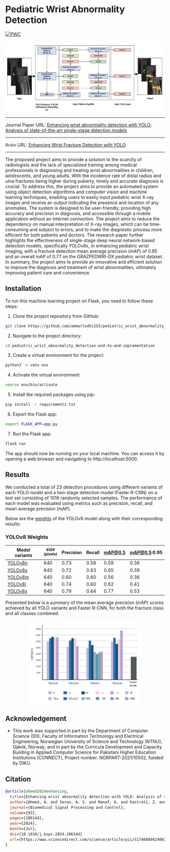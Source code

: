 # Pediatric Wrist Abnormality Detection

[![PWC](https://img.shields.io/endpoint.svg?url=https://paperswithcode.com/badge/enhancing-wrist-abnormality-detection-with/object-detection-on-grazpedwri-dx)](https://paperswithcode.com/sota/object-detection-on-grazpedwri-dx?p=enhancing-wrist-abnormality-detection-with)

![Framework](./static/assets/img/architecture.png)

-------------------
Journal Paper URL: [Enhancing wrist abnormality detection with YOLO: Analysis of state-of-the-art single-stage detection models](https://www.sciencedirect.com/science/article/pii/S1746809424002027) 

----------------
Arxiv URL: [Enhancing Wrist Fracture Detection with YOLO](https://arxiv.org/abs/2407.12597)

----------------

The proposed project aims to provide a solution to the scarcity of radiologists and the lack of specialized training among medical professionals in diagnosing and treating wrist abnormalities in children, adolescents, and young adults. With the incidence rate of distal radius and ulna fractures being higher during puberty, timely and accurate diagnosis is crucial. To address this, the project aims to provide an automated system using object detection algorithms and computer vision and machine learning techniques, enabling users to easily input pediatric wrist X-ray images and receive an output indicating the presence and location of any anomalies. The system is designed to be user-friendly, providing high accuracy and precision in diagnosis, and accessible through a mobile application without an internet connection. The project aims to reduce the dependency on manual interpretation of X-ray images, which can be time-consuming and subject to errors, and to make the diagnostic process more efficient for both patients and doctors. The research paper further highlights the effectiveness of single-stage deep neural network-based detection models, specifically YOLOv8x, in enhancing pediatric wrist imaging, with a fracture detection mean average precision (mAP) of 0.95 and an overall mAP of 0.77 on the GRAZPEDWRI-DX pediatric wrist dataset. In summary, the project aims to provide an innovative and efficient solution to improve the diagnosis and treatment of wrist abnormalities, ultimately improving patient care and convenience.

## Installation

To run this machine learning project on Flask, you need to follow these steps:

1. Clone the project repository from GitHub:

```bash
git clone https://github.com/ammarlodhi255/pediatric_wrist_abnormality_detection-end-to-end-implementation.git
```

2. Navigate to the project directory:

```bash
cd pediatric_wrist_abnormality_detection-end-to-end-implementation
```

3. Create a virtual environment for the project:

```bash
python3 -m venv env
```

4. Activate the virtual environment:

```bash
source env/bin/activate
```

5. Install the required packages using pip:

```bash
pip install -r requirements.txt
```

6. Export the Flask app:

```bash
export FLASK_APP=app.py
```

7. Run the Flask app:

```bash
flask run
```

The app should now be running on your local machine. You can access it by opening a web browser and navigating to http://localhost:5000.

## Results

 We conducted a total of 23 detection procedures using different variants of each YOLO model and a two-stage detection model (Faster R-CNN) on a test set consisting of 1016 randomly selected samples. The performance of each model was evaluated using metrics such as precision, recall, and mean average precision (mAP).

Below are the [weights](#weights_yolov8) of the YOLOv8 model along with their corresponding results:

### YOLOv8 Weights

| Model variants<a name="weights_yolov8"></a>                                                | size<br><sup>(pixels) | Precision | Recall | mAP@0.5 | mAP@0.5:0.95 |
| ------------------------------------------------------------------------------------------ | --------------------- | --------- | ------ | ------- | ------------ |
| [YOLOv8n](https://github.com/AbdulManaf12/FYP-Project/releases/download/v0.0.0/YOLOv8n.pt) | 640                   | 0.73      | 0.58   | 0.59    | 0.36         |
| [YOLOv8s](https://github.com/AbdulManaf12/FYP-Project/releases/download/v0.0.0/YOLOv8s.pt) | 640                   | 0.72      | 0.63   | 0.65    | 0.39         |
| [YOLOv8m](https://github.com/AbdulManaf12/FYP-Project/releases/download/v0.0.0/YOLOv8m.pt) | 640                   | 0.60      | 0.60   | 0.56    | 0.36         |
| [YOLOv8l](https://github.com/AbdulManaf12/FYP-Project/releases/download/v0.0.0/YOLOv8l.pt) | 640                   | 0.74      | 0.60   | 0.62    | 0.41         |
| [YOLOv8x](https://github.com/AbdulManaf12/FYP-Project/releases/download/v0.0.0/YOLOv8x.pt) | 640                   | 0.79      | 0.64   | 0.77    | 0.53         |

Presented below is a summary of the mean average precision (mAP) scores achieved by all YOLO variants and Faster R-CNN, for both the fracture class and all classes combined.

<div align="center">
  <img width="70%" src="static/assets/img/mAPAll.png">
</div>

## Acknowledgement
* This work was supported in part by the Department of Computer Science (IDI), Faculty of Information Technology and Electrical Engineering, Norwegian University of Science and Technology (NTNU), Gjøvik, Norway; and in part by the Curricula Development and Capacity Building in Applied Computer Science for Pakistani Higher Education Institutions (CONNECT), Project number: NORPART-2021/10502, funded by DIKU.


## Citation

```bibtex
@article{ahmed2024enhancing,
  title={Enhancing wrist abnormality detection with YOLO: Analysis of state-of-the-art single-stage detection models},
  author={Ahmed, A. and Imran, A. S. and Manaf, A. and Kastrati, Z. and Daudpota, S. M.},
  journal={Biomedical Signal Processing and Control},
  volume={93},
  pages={106144},
  year={2024},
  month={Jul},
  doi={10.1016/j.bspc.2024.106144}
  url={https://www.sciencedirect.com/science/article/pii/S1746809424002027}
}
```

